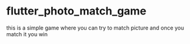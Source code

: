 # flutter_photo_match_game
this is a simple game where you can try to match picture and once you match it you win 
